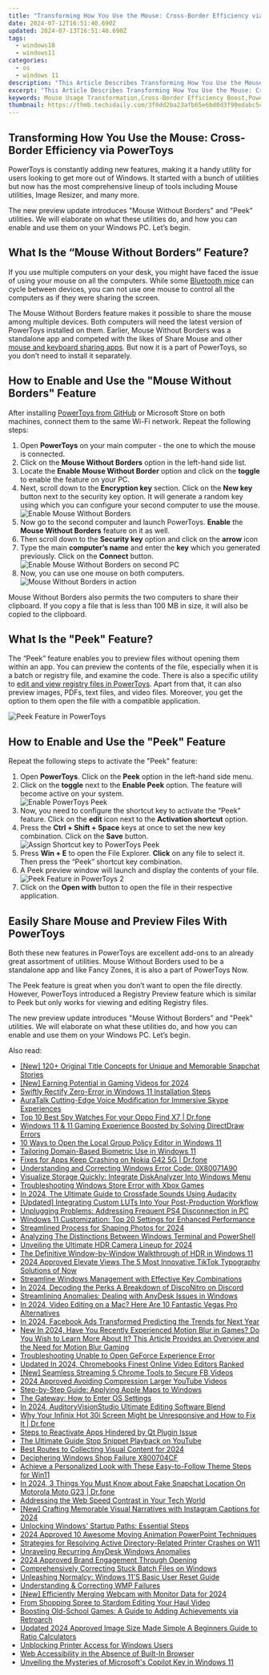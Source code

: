 ```yaml
---
title: "Transforming How You Use the Mouse: Cross-Border Efficiency via PowerToys"
date: 2024-07-12T16:51:40.690Z
updated: 2024-07-13T16:51:40.690Z
tags:
  - windows10
  - windows11
categories:
  - os
  - windows 11
description: "This Article Describes Transforming How You Use the Mouse: Cross-Border Efficiency via PowerToys"
excerpt: "This Article Describes Transforming How You Use the Mouse: Cross-Border Efficiency via PowerToys"
keywords: Mouse Usage Transformation,Cross-Border Efficiency Boost,PowerTools for Mice,Enhanced Mouse Control,International Mouse Utility,PowerToys Innovation,Optimize Mouse Performance
thumbnail: https://thmb.techidaily.com/3f0dd2ba23afb65e6bd0d3f90edabc5ca5d9604be85f232f57f9da3d1c3125e2.jpg
---
```


## Transforming How You Use the Mouse: Cross-Border Efficiency via PowerToys

 PowerToys is constantly adding new features, making it a handy utility for users looking to get more out of Windows. It started with a bunch of utilities but now has the most comprehensive lineup of tools including Mouse utilities, Image Resizer, and many more.

 The new preview update introduces "Mouse Without Borders" and "Peek" utilities. We will elaborate on what these utilities do, and how you can enable and use them on your Windows PC. Let’s begin.

## What Is the “Mouse Without Borders” Feature?

 If you use multiple computers on your desk, you might have faced the issue of using your mouse on all the computers. While some [Bluetooth mice](https://www.makeuseof.com/improve-gaming-with-logitech-g-hub/) can cycle between devices, you can not use one mouse to control all the computers as if they were sharing the screen.

 The Mouse Without Borders feature makes it possible to share the mouse among multiple devices. Both computers will need the latest version of PowerToys installed on them. Earlier, Mouse Without Borders was a standalone app and competed with the likes of Share Mouse and other [mouse and keyboard sharing apps](https://www.makeuseof.com/best-apps-sharing-mouse-and-keyboard-across-computers/). But now it is a part of PowerToys, so you don’t need to install it separately.

## How to Enable and Use the "Mouse Without Borders" Feature

 After installing [PowerToys from GitHub](https://redirect.viglink.com/?format=go&jsonp=vglnk%5F168821531584511&key=eac202ea7a96cf485281d6c4ffa2069e&libId=ljjzshre0103es17000ULlmtlntd&loc=https%3A%2F%2Fwww.makeuseof.com%2Fregistry-preview-feature-powertoys%2F&ccpaConsent=1---&v=1&opt=true&optExText=false&out=https%3A%2F%2Fgithub.com%2Fmicrosoft%2FPowerToys&ref=https%3A%2F%2Fwww.makeuseof.com%2Fauthor%2Fabhishekkumar-mishra%2F&title=How%20to%20Use%20the%20Registry%20Preview%20Feature%20in%20PowerToys&txt=PowerToys%20from%20GitHub) or Microsoft Store on both machines, connect them to the same Wi-Fi network. Repeat the following steps:

1. Open **PowerToys** on your main computer - the one to which the mouse is connected.
2. Click on the **Mouse Without Borders** option in the left-hand side list.
3. Locate the **Enable Mouse Without Border** option and click on the **toggle** to enable the feature on your PC.
4. Next, scroll down to the **Encryption key** section. Click on the **New key** button next to the security key option. It will generate a random key using which you can configure your second computer to use the mouse.  
![Enable Mouse Without Borders](https://static1.makeuseofimages.com/wordpress/wp-content/uploads/2023/07/enable-mouse-without-borders.jpg)
5. Now go to the second computer and launch PowerToys. **Enable** the **Mouse Without Borders** feature on it as well.
6. Then scroll down to the **Security key** option and click on the **arrow** icon
7. Type the main **computer’s name** and enter the **key** which you generated previously. Click on the **Connect** button.  
![Enable Mouse Without Borders on second PC](https://static1.makeuseofimages.com/wordpress/wp-content/uploads/2023/07/enable-mouse-without-borders-on-second-pc.jpg)
8. Now, you can use one mouse on both computers.  
![Mouse Without Borders in action](https://static1.makeuseofimages.com/wordpress/wp-content/uploads/2023/07/mouse-without-borders-in-action.jpg)

 Mouse Without Borders also permits the two computers to share their clipboard. If you copy a file that is less than 100 MB in size, it will also be copied to the clipboard.

## What Is the "Peek" Feature?

 The “Peek” feature enables you to preview files without opening them within an app. You can preview the contents of the file, especially when it is a batch or registry file, and examine the code. There is also a specific utility to [edit and view registry files in PowerToys](https://www.makeuseof.com/registry-preview-feature-powertoys/). Apart from that, it can also preview images, PDFs, text files, and video files. Moreover, you get the option to them open the file with a compatible application.

![Peek Feature in PowerToys](https://static1.makeuseofimages.com/wordpress/wp-content/uploads/2023/07/peek-feature-in-powertoys.jpg)

## How to Enable and Use the "Peek" Feature

 Repeat the following steps to activate the "Peek" feature:

1. Open **PowerToys**. Click on the **Peek** option in the left-hand side menu.
2. Click on the **toggle** next to the **Enable Peek** option. The feature will become active on your system.  
![Enable PowerToys Peek](https://static1.makeuseofimages.com/wordpress/wp-content/uploads/2023/07/enable-powertoys-peek.jpg)
3. Now, you need to configure the shortcut key to activate the “Peek” feature. Click on the **edit** icon next to the **Activation shortcut** option.
4. Press the **Ctrl + Shift + Space** keys at once to set the new key combination. Click on the **Save** button.  
![Assign Shortcut key to PowerToys Peek](https://static1.makeuseofimages.com/wordpress/wp-content/uploads/2023/07/assign-shortcut-key-to-powertoys-peek.jpg)
5. Press **Win + E** to open the File Explorer. **Click** on any file to select it. Then press the “Peek” shortcut key combination.
6. A Peek preview window will launch and display the contents of your file.  
![Peek Feature in PowerToys 2](https://static1.makeuseofimages.com/wordpress/wp-content/uploads/2023/07/peek-feature-in-powertoys-2.jpg)
7. Click on the **Open with** button to open the file in their respective application.

## Easily Share Mouse and Preview Files With PowerToys

 Both these new features in PowerToys are excellent add-ons to an already great assortment of utilities. Mouse Without Borders used to be a standalone app and like Fancy Zones, it is also a part of PowerToys Now.

 The Peek feature is great when you don’t want to open the file directly. However, PowerToys introduced a Registry Preview feature which is similar to Peek but only works for viewing and editing Registry files.

 The new preview update introduces "Mouse Without Borders" and "Peek" utilities. We will elaborate on what these utilities do, and how you can enable and use them on your Windows PC. Let’s begin.



<ins class="adsbygoogle"
      style="display:block"
      data-ad-client="ca-pub-7571918770474297"
      data-ad-slot="8358498916"
      data-ad-format="auto"
      data-full-width-responsive="true"></ins>
<span class="atpl-alsoreadstyle">Also read:</span>
<div><ul>
<li><a href="https://snapchat-videos.techidaily.com/new-120plus-original-title-concepts-for-unique-and-memorable-snapchat-stories/"><u>[New] 120+ Original Title Concepts for Unique and Memorable Snapchat Stories</u></a></li>
<li><a href="https://youtube-lab.techidaily.com/arning-potential-in-gaming-videos-for-2024/"><u>[New] Earning Potential in Gaming Videos for 2024</u></a></li>
<li><a href="https://win11-tips.techidaily.com/swiftly-rectify-zero-error-in-windows-11-installation-steps/"><u>Swiftly Rectify Zero-Error in Windows 11 Installation Steps</u></a></li>
<li><a href="https://sound-tweaking.techidaily.com/auratalk-cutting-edge-voice-modification-for-immersive-skype-experiences/"><u>AuraTalk Cutting-Edge Voice Modification for Immersive Skype Experiences</u></a></li>
<li><a href="https://android-location-track.techidaily.com/top-10-best-spy-watches-for-your-oppo-find-x7-drfone-by-drfone-virtual-android/"><u>Top 10 Best Spy Watches For your Oppo Find X7 | Dr.fone</u></a></li>
<li><a href="https://win11-tips.techidaily.com/windows-11-and-11-gaming-experience-boosted-by-solving-directdraw-errors/"><u>Windows 11 & 11 Gaming Experience Boosted by Solving DirectDraw Errors</u></a></li>
<li><a href="https://win11-tips.techidaily.com/10-ways-to-open-the-local-group-policy-editor-in-windows-11/"><u>10 Ways to Open the Local Group Policy Editor in Windows 11</u></a></li>
<li><a href="https://win11-tips.techidaily.com/tailoring-domain-based-biometric-use-in-windows-11/"><u>Tailoring Domain-Based Biometric Use in Windows 11</u></a></li>
<li><a href="https://howto.techidaily.com/fixes-for-apps-keep-crashing-on-nokia-g42-5g-drfone-by-drfone-fix-android-problems-fix-android-problems/"><u>Fixes for Apps Keep Crashing on Nokia G42 5G | Dr.fone</u></a></li>
<li><a href="https://win11-tips.techidaily.com/understanding-and-correcting-windows-error-code-0x80071a90/"><u>Understanding and Correcting Windows Error Code: 0X80071A90</u></a></li>
<li><a href="https://win11-tips.techidaily.com/visualize-storage-quickly-integrate-diskanalyzer-into-windows-menu/"><u>Visualize Storage Quickly: Integrate DiskAnalyzer Into Windows Menu</u></a></li>
<li><a href="https://win11-tips.techidaily.com/troubleshooting-windows-store-error-with-xbox-games/"><u>Troubleshooting Windows Store Error with Xbox Games</u></a></li>
<li><a href="https://some-approaches.techidaily.com/in-2024-the-ultimate-guide-to-crossfade-sounds-using-audacity/"><u>In 2024, The Ultimate Guide to Crossfade Sounds Using Audacity</u></a></li>
<li><a href="https://extra-guidance.techidaily.com/updated-integrating-custom-luts-into-your-post-production-workflow/"><u>[Updated] Integrating Custom LUTs Into Your Post-Production Workflow</u></a></li>
<li><a href="https://win11-tips.techidaily.com/unplugging-problems-addressing-frequent-ps4-disconnection-in-pc/"><u>Unplugging Problems: Addressing Frequent PS4 Disconnection in PC</u></a></li>
<li><a href="https://win11-tips.techidaily.com/windows-11-customization-top-20-settings-for-enhanced-performance/"><u>Windows 11 Customization: Top 20 Settings for Enhanced Performance</u></a></li>
<li><a href="https://some-skills.techidaily.com/streamlined-process-for-shaping-photos-for-2024/"><u>Streamlined Process for Shaping Photos for 2024</u></a></li>
<li><a href="https://win11-tips.techidaily.com/analyzing-the-distinctions-between-windows-terminal-and-powershell/"><u>Analyzing The Distinctions Between Windows Terminal and PowerShell</u></a></li>
<li><a href="https://some-approaches.techidaily.com/unveiling-the-ultimate-hdr-camera-lineup-for-2024/"><u>Unveiling the Ultimate HDR Camera Lineup for 2024</u></a></li>
<li><a href="https://win11-tips.techidaily.com/the-definitive-window-by-window-walkthrough-of-hdr-in-windows-11/"><u>The Definitive Window-by-Window Walkthrough of HDR in Windows 11</u></a></li>
<li><a href="https://tiktok-videos.techidaily.com/2024-approved-elevate-views-the-5-most-innovative-tiktok-typography-solutions-of-now/"><u>2024 Approved  Elevate Views  The 5 Most Innovative TikTok Typography Solutions of Now</u></a></li>
<li><a href="https://win11-tips.techidaily.com/streamline-windows-management-with-effective-key-combinations/"><u>Streamline Windows Management with Effective Key Combinations</u></a></li>
<li><a href="https://discord-videos.techidaily.com/in-2024-decoding-the-perks-a-breakdown-of-disconitro-on-discord/"><u>In 2024, Decoding the Perks  A Breakdown of DiscoNitro on Discord</u></a></li>
<li><a href="https://win11-tips.techidaily.com/streamlining-anomalies-dealing-with-anydesk-issues-in-windows/"><u>Streamlining Anomalies: Dealing with AnyDesk Issues in Windows</u></a></li>
<li><a href="https://video-creation-software.techidaily.com/in-2024-video-editing-on-a-mac-here-are-10-fantastic-vegas-pro-alternatives/"><u>In 2024, Video Editing on a Mac? Here Are 10 Fantastic Vegas Pro Alternatives</u></a></li>
<li><a href="https://facebook-videos.techidaily.com/in-2024-facebook-ads-transformed-predicting-the-trends-for-next-year/"><u>In 2024, Facebook Ads Transformed  Predicting the Trends for Next Year</u></a></li>
<li><a href="https://ai-video-editing.techidaily.com/new-in-2024-have-you-recently-experienced-motion-blur-in-games-do-you-wish-to-learn-more-about-it-this-article-provides-an-overview-and-the-need-for-motion-/"><u>New In 2024, Have You Recently Experienced Motion Blur in Games? Do You Wish to Learn More About It? This Article Provides an Overview and the Need for Motion Blur Gaming</u></a></li>
<li><a href="https://win11-tips.techidaily.com/troubleshooting-unable-to-open-geforce-experience-error/"><u>Troubleshooting Unable to Open GeForce Experience Error</u></a></li>
<li><a href="https://video-content-creator.techidaily.com/updated-in-2024-chromebooks-finest-online-video-editors-ranked/"><u>Updated In 2024, Chromebooks Finest Online Video Editors Ranked</u></a></li>
<li><a href="https://facebook-clips.techidaily.com/new-seamless-streaming-5-chrome-tools-to-secure-fb-videos/"><u>[New] Seamless Streaming  5 Chrome Tools to Secure FB Videos</u></a></li>
<li><a href="https://extra-tips.techidaily.com/2024-approved-avoiding-compression-larger-youtube-videos/"><u>2024 Approved  Avoiding Compression  Larger YouTube Videos</u></a></li>
<li><a href="https://win11-tips.techidaily.com/step-by-step-guide-applying-apple-maps-to-windows/"><u>Step-by-Step Guide: Applying Apple Maps to Windows</u></a></li>
<li><a href="https://win11-tips.techidaily.com/the-gateway-how-to-enter-os-settings/"><u>The Gateway: How to Enter OS Settings</u></a></li>
<li><a href="https://youtube-clips.techidaily.com/in-2024-auditoryvisionstudio-ultimate-editing-software-blend/"><u>In 2024, AuditoryVisionStudio  Ultimate Editing Software Blend</u></a></li>
<li><a href="https://howto.techidaily.com/why-your-infinix-hot-30i-screen-might-be-unresponsive-and-how-to-fix-it-drfone-by-drfone-fix-android-problems-fix-android-problems/"><u>Why Your Infinix Hot 30i Screen Might be Unresponsive and How to Fix It | Dr.fone</u></a></li>
<li><a href="https://win11-tips.techidaily.com/steps-to-reactivate-apps-hindered-by-qt-plugin-issue/"><u>Steps to Reactivate Apps Hindered by Qt Plugin Issue</u></a></li>
<li><a href="https://fox-access.techidaily.com/the-ultimate-guide-stop-snippet-playback-on-youtube/"><u>The Ultimate Guide  Stop Snippet Playback on YouTube</u></a></li>
<li><a href="https://extra-lessons.techidaily.com/best-routes-to-collecting-visual-content-for-2024/"><u>Best Routes to Collecting Visual Content for 2024</u></a></li>
<li><a href="https://win11-tips.techidaily.com/deciphering-windows-shop-failure-x800704cf/"><u>Deciphering Windows Shop Failure X800704CF</u></a></li>
<li><a href="https://win11-tips.techidaily.com/achieve-a-personalized-look-with-these-easy-to-follow-theme-steps-for-win11/"><u>Achieve a Personalized Look with These Easy-to-Follow Theme Steps for Win11</u></a></li>
<li><a href="https://location-social.techidaily.com/in-2024-3-things-you-must-know-about-fake-snapchat-location-on-motorola-moto-g23-drfone-by-drfone-virtual-android/"><u>In 2024, 3 Things You Must Know about Fake Snapchat Location On Motorola Moto G23 | Dr.fone</u></a></li>
<li><a href="https://win11-tips.techidaily.com/addressing-the-web-speed-contrast-in-your-tech-world/"><u>Addressing the Web Speed Contrast in Your Tech World</u></a></li>
<li><a href="https://instagram-clips.techidaily.com/new-crafting-memorable-visual-narratives-with-instagram-captions-for-2024/"><u>[New] Crafting Memorable Visual Narratives with Instagram Captions for 2024</u></a></li>
<li><a href="https://win11-tips.techidaily.com/unlocking-windows-startup-paths-essential-steps/"><u>Unlocking Windows' Startup Paths: Essential Steps</u></a></li>
<li><a href="https://animation-videos.techidaily.com/2024-approved-10-awesome-moving-animation-powerpoint-techniques/"><u>2024 Approved 10 Awesome Moving Animation PowerPoint Techniques</u></a></li>
<li><a href="https://win11-tips.techidaily.com/strategies-for-resolving-active-directory-related-printer-crashes-on-w11/"><u>Strategies for Resolving Active Directory-Related Printer Crashes on W11</u></a></li>
<li><a href="https://win11-tips.techidaily.com/unraveling-recurring-anydesk-windows-anomalies/"><u>Unraveling Recurring AnyDesk Windows Anomalies</u></a></li>
<li><a href="https://fox-cloud.techidaily.com/2024-approved-brand-engagement-through-opening/"><u>2024 Approved  Brand Engagement Through Opening</u></a></li>
<li><a href="https://win11-tips.techidaily.com/comprehensively-correcting-stuck-batch-files-on-windows/"><u>Comprehensively Correcting Stuck Batch Files on Windows</u></a></li>
<li><a href="https://win11-tips.techidaily.com/unleashing-normalcy-windows-11s-basic-user-reset-guide/"><u>Unleashing Normalcy: Windows 11'S Basic User Reset Guide</u></a></li>
<li><a href="https://win11-tips.techidaily.com/understanding-and-correcting-wmp-failures/"><u>Understanding & Correcting WMP Failures</u></a></li>
<li><a href="https://digital-screen-recording.techidaily.com/new-efficiently-merging-webcam-with-monitor-data-for-2024/"><u>[New] Efficiently Merging Webcam with Monitor Data for 2024</u></a></li>
<li><a href="https://extra-information.techidaily.com/from-shopping-spree-to-stardom-editing-your-haul-video/"><u>From Shopping Spree to Stardom  Editing Your Haul Video</u></a></li>
<li><a href="https://win11-tips.techidaily.com/boosting-old-school-games-a-guide-to-adding-achievements-via-retroarch/"><u>Boosting Old-School Games: A Guide to Adding Achievements via Retroarch</u></a></li>
<li><a href="https://video-ai-editor.techidaily.com/updated-2024-approved-image-size-made-simple-a-beginners-guide-to-ratio-calculators/"><u>Updated 2024 Approved Image Size Made Simple A Beginners Guide to Ratio Calculators</u></a></li>
<li><a href="https://win11-tips.techidaily.com/unblocking-printer-access-for-windows-users/"><u>Unblocking Printer Access for Windows Users</u></a></li>
<li><a href="https://win11-tips.techidaily.com/web-accessibility-in-the-absence-of-built-in-browser/"><u>Web Accessibility in the Absence of Built-In Browser</u></a></li>
<li><a href="https://win11-tips.techidaily.com/unveiling-the-mysteries-of-microsofts-copilot-key-in-windows-11/"><u>Unveiling the Mysteries of Microsoft's Copilot Key in Windows 11</u></a></li>
</ul></div>
